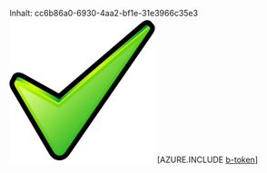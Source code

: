 Inhalt: cc6b86a0-6930-4aa2-bf1e-31e3966c35e3![Bild](f7bcca4e-e1f5-4d7b-9dd9-0d04667c8f83.png)
[AZURE.INCLUDE [b-token](ecbac0f5-a323-48ca-9231-5d30bdf56f60.md)]
